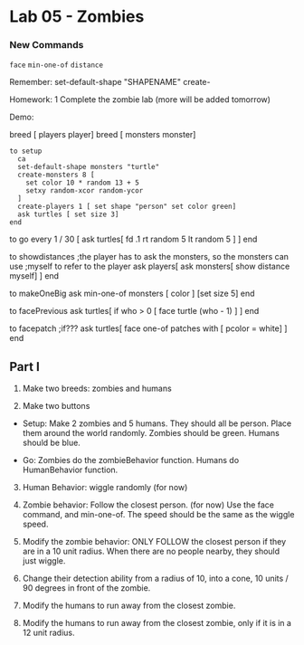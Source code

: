 # Lab 05 - Zombies

### New Commands
`face`
`min-one-of`
`distance`


Remember:
set-default-shape <Breeds> "SHAPENAME"
create-<Breeds>


Homework:
1 Complete the zombie lab (more will be added tomorrow)

Demo:

breed [ players player]
breed [ monsters monster]

```
to setup
  ca
  set-default-shape monsters "turtle"
  create-monsters 8 [
    set color 10 * random 13 + 5
    setxy random-xcor random-ycor
  ]
  create-players 1 [ set shape "person" set color green]
  ask turtles [ set size 3]
end
```

to go
  every 1 / 30
  [
    ask turtles[
      fd .1
      rt random 5
      lt random 5
    ]
  ]
end

to showdistances
  ;the player has to ask the monsters, so the monsters can use
  ;myself to refer to the player
  ask players[
   ask monsters[ show distance myself]
  ]
end

to makeOneBig
  ask min-one-of monsters [ color ] [set size 5]
end

to facePrevious
  ask turtles[
    if who > 0
    [
      face turtle (who - 1)
    ]
  ]
end

to facepatch
  ;if???
  ask turtles[
    face one-of patches with [ pcolor = white]
  ]
end


## Part I
1. Make two breeds: zombies and humans

2. Make two buttons
* Setup:
    Make 2 zombies and 5 humans.
    They should all be person.
    Place them around the world randomly.
    Zombies should be green.
    Humans should be blue.

* Go:
    Zombies do the zombieBehavior function.
    Humans do HumanBehavior function.

3. Human Behavior: wiggle randomly (for now)

4. Zombie behavior:
    Follow the closest person. (for now) Use the face command, and min-one-of.
    The speed should be the same as the wiggle speed.

5. Modify the zombie behavior:
   ONLY FOLLOW the closest person if they are in a 10 unit radius.
   When there are no people nearby, they should just wiggle.

6. Change their detection ability from a radius of 10, into a cone, 10 units / 90 degrees in front of the zombie.

7. Modify the humans to run away from the closest zombie.

8. Modify the humans to run away from the closest zombie, only if it is in a 12 unit radius.
